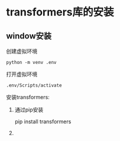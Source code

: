 # transformers库的安装

## window安装

创建虚拟环境   

    python -m venv .env

打开虚拟环境

    .env/Scripts/activate

安装transformers:
1. 通过pip安装

    pip install transformers

2. 

